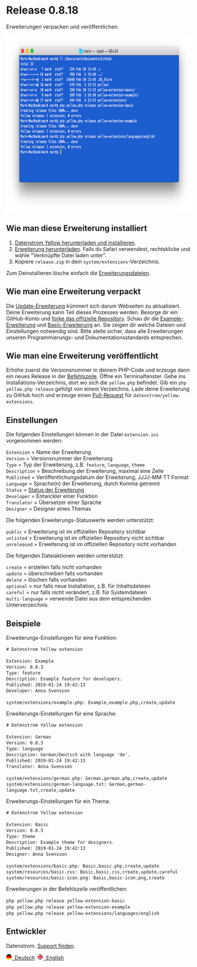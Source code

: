 Release 0.8.18
==============
Erweiterungen verpacken und veröffentlichen.

<p align="center"><img src="release-screenshot.png?raw=true" width="794" height="478" alt="Bildschirmfoto"></p>

## Wie man diese Erweiterung installiert

1. [Datenstrom Yellow herunterladen und installieren](https://github.com/datenstrom/yellow/).
2. [Erweiterung herunterladen](https://github.com/datenstrom/yellow-extensions/raw/master/zip/release.zip). Falls du Safari verwendest, rechtsklicke und wähle "Verknüpfte Datei laden unter".
3. Kopiere `release.zip` in dein `system/extensions`-Verzeichnis.

Zum Deinstallieren lösche einfach die [Erweiterungsdateien](extension.ini).

## Wie man eine Erweiterung verpackt

Die [Update-Erweiterung](https://github.com/datenstrom/yellow-extensions/tree/master/features/update/README-de.md) kümmert sich darum Webseiten zu aktualisiert. Deine Erweiterung kann Teil dieses Prozesses werden. Besorge dir ein GitHub-Konto und [forke das offizielle Repository](https://github.com/datenstrom/yellow-extensions). Schau dir die [Example-Erweiterung](https://github.com/schulle4u/yellow-extension-example) und [Basic-Erweiterung](https://github.com/schulle4u/yellow-extension-basic) an. Sie zeigen dir welche Dateien und Einstellungen notwendig sind. Bitte stelle sicher, dass alle Erweiterungen unseren Programmierungs- und Dokumentationsstandards entsprechen.

## Wie man eine Erweiterung veröffentlicht

Erhöhe zuerst die Versionsnummer in deinem PHP-Code und erzeuge dann ein neues Release in der [Befehlszeile](https://github.com/datenstrom/yellow-extensions/tree/master/features/command/README-de.md). Öffne ein Terminalfenster. Gehe ins Installations-Verzeichnis, dort wo sich die `yellow.php` befindet. Gib ein `php yellow.php release` gefolgt von einem Verzeichnis. Lade deine Erweiterung zu GitHub hoch und erzeuge einen [Pull-Request](https://help.github.com/en/github/collaborating-with-issues-and-pull-requests/creating-a-pull-request-from-a-fork) für `datenstrom/yellow-extensions`.

## Einstellungen

Die folgenden Einstellungen können in der Datei `extension.ini` vorgenommen werden:

`Extension` = Name der Erweiterung  
`Version` = Versionsnummer der Erweiterung  
`Type` = Typ der Erweiterung, z.B. `feature`, `language`, `theme`  
`Description` = Beschreibung der Erweiterung, maximal eine Zeile  
`Published` = Veröffentlichungsdatum der Erweiterung, JJJJ-MM-TT Format  
`Language` = Sprache(n) der Erweiterung, durch Komma getrennt  
`Status` = [Status der Erweiterung](#einstellungen-status)    
`Developer` = Entwickler einer Funktion  
`Translator` = Übersetzer einer Sprache  
`Designer` = Designer eines Themas  

<a id="einstellungen-status"></a>Die folgenden Erweiterungs-Statuswerte werden unterstützt:

`public` = Erweiterung ist im offiziellen Repository sichtbar  
`unlisted` = Erweiterung ist im offiziellen Repository nicht sichtbar  
`unreleased` = Erweiterung ist im offiziellen Repository nicht vorhanden  

<a id="einstellungen-actions"></a>Die folgenden Dateiaktionen werden unterstützt:

`create` = erstellen falls nicht vorhanden  
`update` = überschreiben falls vorhanden  
`delete` = löschen falls vorhanden  
`optional` = nur falls neue Installation, z.B. für Inhaltsdateien  
`careful` = nur falls nicht verändert, z.B. für Systemdateien  
`multi-language` = verwende Datei aus dem entsprechenden Unterverzeichnis  

## Beispiele

Erweiterungs-Einstellungen für eine Funktion:

~~~
# Datenstrom Yellow extension

Extension: Example
Version: 0.8.3
Type: feature
Description: Example feature for developers.
Published: 2019-01-24 19:42:13
Developer: Anna Svensson

system/extensions/example.php: Example,example.php,create,update
~~~

Erweiterungs-Einstellungen für eine Sprache:

~~~
# Datenstrom Yellow extension

Extension: German
Version: 0.8.3
Type: language
Description: German/Deutsch with language 'de'.
Published: 2019-01-24 19:42:13
Translator: Anna Svensson

system/extensions/german.php: German,german.php,create,update
system/extensions/german-language.txt: German,german-language.txt,create,update
~~~

Erweiterungs-Einstellungen für ein Thema:

~~~
# Datenstrom Yellow extension

Extension: Basic
Version: 0.8.3
Type: theme
Description: Example theme for designers.
Published: 2019-01-24 19:42:13
Designer: Anna Svensson

system/extensions/basic.php: Basic,basic.php,create,update
system/resources/basic.css: Basic,basic.css,create,update,careful
system/resources/basic-icon.png: Basic,basic-icon.png,create
~~~

Erweiterungen in der Befehlszeile veröffentlichen:

`php yellow.php release yellow-extension-basic`  
`php yellow.php release yellow-extension-example`  
`php yellow.php release yellow-extensions/languages/english`  

## Entwickler

Datenstrom. [Support finden](https://datenstrom.se/de/yellow/help/).

<p>
<a href="README-de.md"><img src="https://raw.githubusercontent.com/datenstrom/yellow-extensions/master/features/help/language-de.png" width="15" height="15" alt="Deutsch">&nbsp; Deutsch</a>&nbsp;
<a href="README.md"><img src="https://raw.githubusercontent.com/datenstrom/yellow-extensions/master/features/help/language-en.png" width="15" height="15" alt="English">&nbsp; English</a>&nbsp;
</p>
